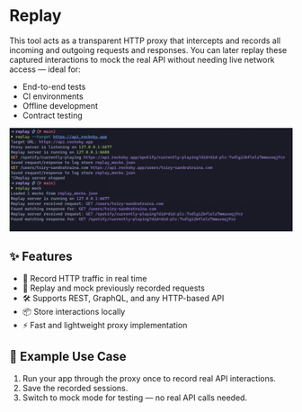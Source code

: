 # Replay

This tool acts as a transparent HTTP proxy that intercepts and records all incoming and outgoing requests and responses. You can later replay these captured interactions to mock the real API without needing live network access — ideal for:

- End-to-end tests
- CI environments
- Offline development
- Contract testing

![Preview](https://raw.githubusercontent.com/tsirysndr/replay/main/.github/assets/preview.png)

## ✨ Features
- 🧲 Record HTTP traffic in real time
- 🧪 Replay and mock previously recorded requests
- 🛠️ Supports REST, GraphQL, and any HTTP-based API
- 📦 Store interactions locally
- ⚡ Fast and lightweight proxy implementation

## 🔧 Example Use Case
1. Run your app through the proxy once to record real API interactions.
2. Save the recorded sessions.
3. Switch to mock mode for testing — no real API calls needed.